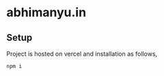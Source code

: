 # abhimanyu.in



## Setup

Project is hosted on vercel and installation as follows,

```bash
npm i
```
